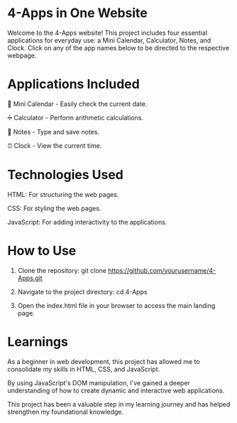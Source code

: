 # 4-Apps in One Website
Welcome to the 4-Apps website! This project includes four essential applications for everyday use: a Mini Calendar, Calculator, Notes, and Clock. Click on any of the app names below to be directed to the respective webpage.

 # Applications Included
📅 Mini Calendar - Easily check the current date.

➗ Calculator - Perform arithmetic calculations.

📝 Notes - Type and save notes.

⏰ Clock - View the current time.

# Technologies Used
HTML: For structuring the web pages.

CSS: For styling the web pages.

JavaScript: For adding interactivity to the applications.


# How to Use
1) Clone the repository:
git clone https://github.com/yourusername/4-Apps.git

2) Navigate to the project directory:
cd 4-Apps

3) Open the index.html file in your browser to access the main landing page.

# Learnings
As a beginner in web development, this project has allowed me to consolidate my skills in HTML, CSS, and JavaScript.

 By using JavaScript's DOM manipulation, I've gained a deeper understanding of how to create dynamic and interactive web applications. 

This project has been a valuable step in my learning journey and has helped strengthen my foundational knowledge.
